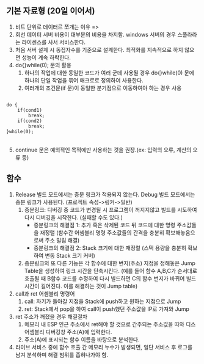 ## 기본 자료형 (20일 이어서)
1. 비트 단위로 데이터르 쪼개는 이유 => 
2. 회선 데이터 서버 비용이 대부분의 비용을 차지함.  windows 서버의 경우 스풀라라는 라이센스를 사서 서비스한다.
3. 처음 서버 설계 시 동접자수를 기준으로 설계한다. 최적화를 지속적으로 하지 않으면 성능이 계속 하락한다.
4. do{}while(0); 문의 활용
	1) 하나의 작업에 대한 동일한 코드가 여러 군데 사용될 경우 do{}while(0) 문에 하나의 단일 작업을 묶어 매크로로 정의하여 사용한다.
	2) 여러개의 조건문(if 문)이 동일한 분기점으로 이동하여야 하는 경우 사용
<pre>
<code>
do {
	if(cond1)
		break;
	if(cond2)
		break;
}while(0);
</code>
</pre>
5. continue 문은 예외적인 목적에만 사용하는 것을 권장.(ex: 입력의 오류, 계산의 오류 등)

## 함수
1. Release 빌드 모드에서는 증분 링크가 적용되지 않는다. Debug 빌드 모드에서는 증분 링크가 사용된다. (프로젝트 속성->링커->일반)
	1) 증분링크: 디버깅 중 코드가 변경될 시 프로그램이 꺼지지않고 빌드를 시도하여 다시 디버깅을 시작한다. (실패할 수도 있다.)
		* 증분링크의 해결점 1: 추가 혹은 삭제된 코드 뒤 코드에 대한 명령 주소값들을 재정렬 (함수간 어셈블리 명령 주소값들의 간격을 충분히 확보해놓음으로써 주소 밀림 해결)
		* 증분링크의 해결점 2: Stack 크기에 대한 재정렬 (스택 용량을 충분히 확보하여 변동 Stack 크기 커버)
	2) 증분링크의 또 다른 기능은 각 함수에 대한 번지(주소) 지점을 정해놓은 Jump Table을 생성하여 링크 시간을 단축시킨다. (예를 들어 함수 A,B,C가 순서대로 호출될 때 B함수 코드를 수정하여 다시 빌드하면 C의 함수 번지가 바뀌어 빌드 시간이 길어진다. 이를 해결하는 것이 Jump table)
2. call과 ret 어셈블리 명령어
	1) call: 자기가 돌아갈 지점을 Stack에 push하고 원하는 지점으로 Jump
	2) ret: Stack에서 pop을 하여 call이 push했던 주소값을 IP로 가져와 Jump
3. ret 주소가 깨졌을 경우 해결절차
	1) 메모리 내 ESP 인근 주소에서 ret해야 할 것으로 간주되는 주소값을 따와 디스어셈블리 디버깅창 주소(A)에 입력한다.
	2) 주소(A)에 표시되는 함수 이름을 바탕으로 분석한다.
4. 라이브 서비스 중에 함수 호출 간 메모리 누수가 발생되면, 일단 서비스 후 로그를 남겨 분석하며 해결 범위를 좁혀나가야 함.
